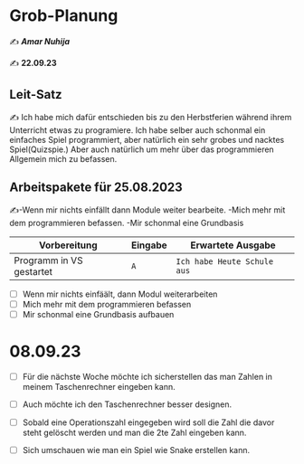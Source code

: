 # Grob-Planung

✍️ ***Amar Nuhija***

✍️ **22.09.23**

## Leit-Satz

✍️ Ich habe mich dafür entschieden bis zu den Herbstferien während ihrem Unterricht etwas zu programiere. Ich habe selber auch schonmal ein einfaches Spiel programmiert, aber natürlich ein sehr grobes und nacktes Spiel(Quizspie.) Aber auch natürlich um mehr über das programmieren Allgemein mich zu befassen. 

## Arbeitspakete für 25.08.2023

✍️-Wenn mir nichts einfällt dann Module weiter bearbeite.
          -Mich mehr mit dem programmieren befassen.
          -Mir schonmal eine Grundbasis 

| Vorbereitung             | Eingabe | Erwartete Ausgabe |
| ------------------------ | ------- | ----------------- |
| Programm in VS gestartet | `A`  | `Ich habe Heute Schule aus`      |

- [ ] Wenn mir nichts einfäält, dann Modul weiterarbeiten
- [ ] Mich mehr mit dem programmieren befassen
- [ ] Mir schonmal eine Grundbasis aufbauen

 # 08.09.23


- [ ] Für die nächste Woche möchte ich sicherstellen das man Zahlen in meinem Taschenrechner eingeben kann.
- [ ] Auch möchte ich den Taschenrechner besser designen.
- [ ] Sobald eine Operationszahl eingegeben wird soll die Zahl die davor steht gelöscht werden und man die 2te Zahl eingeben kann.
- [ ] Sich umschauen wie man ein Spiel wie Snake erstellen kann.




